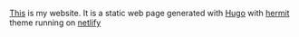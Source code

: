 [This](https://sandorvass.xyz) is my website.
It is a static web page generated with [Hugo](https://gohugo.io/) with [hermit](https://github.com/jaryncolbert/jaryncolbert_hugo/tree/master/themes/hermit) theme running on [netlify](https://www.netlify.com/)
